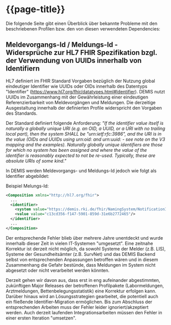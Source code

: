 # {{page-title}}

Die folgende Seite gibt einen Überblick über bekannte Probleme mit den beschriebenen Profilen bzw. den von diesen verwendeten Dependencies:

## Meldevorgangs-Id / Meldungs-Id - Widersprüche zur HL7 FHIR Spezifikation bzgl. der Verwendung von UUIDs innerhalb von Identifiern

HL7 definiert im FHIR Standard Vorgaben bezüglich der Nutzung global eindeutiger Identifier wie UUIDs oder OIDs innerhalb des Datentyps "Identifier" (https://www.hl7.org/fhir/datatypes.html#Identifier). DEMIS nutzt UUIDs im Zusammenhang mit der Gewährleistung einer eindeutigen Referenzierbarkeit von Meldevorgängen und Meldungen. Die derzeitige Ausgestaltung innerhalb der definierten Profile widerspricht den Vorgaben des Standards.

Der Standard definiert folgende Anforderung:
_"If the identifier value itself is naturally a globally unique URI (e.g. an OID, a UUID, or a URI with no trailing local part), then the system SHALL be "urn:ietf:rfc:3986", and the URI is in the value (OIDs and UUIDs using urn:oid: and urn:uuid: - see note on the V3 mapping and the examples). Naturally globally unique identifiers are those for which no system has been assigned and where the value of the identifier is reasonably expected to not be re-used. Typically, these are absolute URIs of some kind."_

In DEMIS werden Meldevorgangs- und Meldungs-Id jedoch wie folgt als Identifier abgebildet:

Beispiel Melungs-Id:

```xml
<Composition xmlns="http://hl7.org/fhir">
  ...
  <identifier>
    <system value="https://demis.rki.de/fhir/NamingSystem/NotificationId"/>
    <value value="c13cd356-f147-5901-859d-31e6b2772465"/>
  </identifier>
  ...
</Composition>
```

Der entsprechende Fehler blieb über mehrere Jahre unentdeckt und wurde innerhalb dieser Zeit in vielen IT-Systemen "umgesetzt". Eine zeitnahe Korrektur ist derzeit nicht möglich, da sowohl Systeme der Melder (z.B. LIS), Systeme der Gesundheitsämter (z.B. SurvNet) und das DEMIS Backend selbst von entsprechenden Anpassungen betroffen wären und in diesem Zusammenhang die Gefahr bestünde, dass Meldungen im System nicht abgesetzt oder nicht verarbeitet werden könnten.

Derzeit gehen wir davon aus, dass erst in eng aufeinander abgestimmten, zukünftigen Major Releases der betroffenen Profilpakete (Labormeldungen, Arztmeldungen, Bettenbelegungsstatistik) eine Korrektur erfolgen kann. Darüber hinaus wird an Lösungsstrategien gearbeitet, die potentiell auch ein fließende Identifier-Migration ermöglichen. Bis zum Abschluss der entsprechenden Arbeiten muss der Fehler leider ignoriert/akzeptiert werden. Auch derzeit laufenden Integrationsarbeiten müssen den Fehler in einer ersten Iteration "umsetzen".



